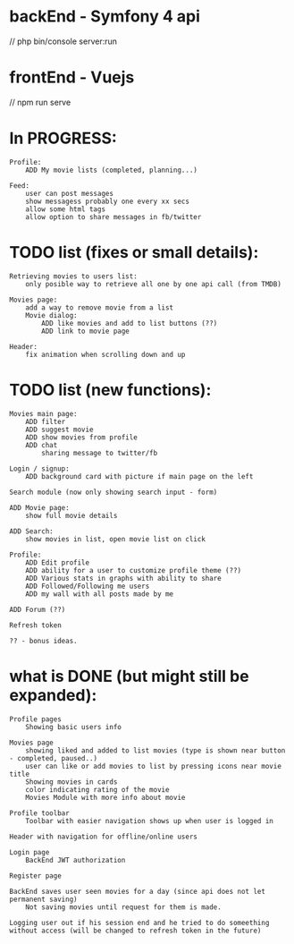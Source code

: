 # backEnd - Symfony 4 api
// php bin/console server:run

# frontEnd - Vuejs
// npm run serve

# In PROGRESS:
    Profile:
        ADD My movie lists (completed, planning...)
        
    Feed:
        user can post messages
        show messagess probably one every xx secs
        allow some html tags
        allow option to share messages in fb/twitter
        
# TODO list (fixes or small details):
    Retrieving movies to users list:
        only posible way to retrieve all one by one api call (from TMDB)
        
    Movies page:
        add a way to remove movie from a list
        Movie dialog:
            ADD like movies and add to list buttons (??)
            ADD link to movie page
    
    Header:
        fix animation when scrolling down and up
        
# TODO list (new functions):
    Movies main page:
        ADD filter
        ADD suggest movie
        ADD show movies from profile 
        ADD chat
            sharing message to twitter/fb
        
    Login / signup:
        ADD background card with picture if main page on the left
        
    Search module (now only showing search input - form)
            
    ADD Movie page:
        show full movie details
        
    ADD Search:
        show movies in list, open movie list on click
        
    Profile:
        ADD Edit profile
        ADD ability for a user to customize profile theme (??)
        ADD Various stats in graphs with ability to share
        ADD Followed/Following me users
        ADD my wall with all posts made by me
        
    ADD Forum (??)
    
    Refresh token

    ?? - bonus ideas.

# what is DONE (but might still be expanded):
    Profile pages
        Showing basic users info

    Movies page
        showing liked and added to list movies (type is shown near button - completed, paused..)
        user can like or add movies to list by pressing icons near movie title
        Showing movies in cards
        color indicating rating of the movie
        Movies Module with more info about movie
        
    Profile toolbar
        Toolbar with easier navigation shows up when user is logged in
        
    Header with navigation for offline/online users
    
    Login page
        BackEnd JWT authorization
    
    Register page
        
    BackEnd saves user seen movies for a day (since api does not let permanent saving)
        Not saving movies until request for them is made.
        
    Logging user out if his session end and he tried to do someething without access (will be changed to refresh token in the future)